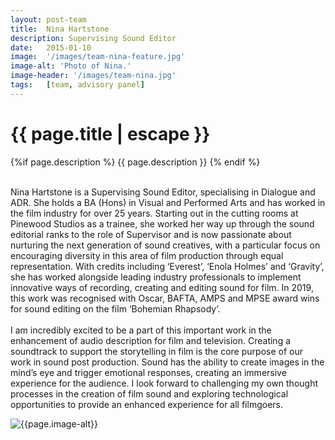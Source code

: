 ```yaml
---
layout: post-team
title:  Nina Hartstone
description: Supervising Sound Editor
date:   2015-01-10
image:  '/images/team-nina-feature.jpg'
image-alt: 'Photo of Nina.'
image-header: '/images/team-nina.jpg'
tags:   [team, advisory panel]
--- 
```

<!-- begin hero -->
  <div class="container">
    <div class="row">
      <div class="col col-12">
        <div class="hero2__inner">
          <div class="hero2__left">
            <h1 class="post__title">{{ page.title | escape }}</h1>
          {%if page.description %}
            {{ page.description }}
          {% endif %}
          <br><br>
          <p>Nina Hartstone is a Supervising Sound Editor, specialising in Dialogue and ADR. She holds a BA (Hons) in Visual and Performed Arts and has worked in the film industry for over 25 years. Starting out in the cutting rooms at Pinewood Studios as a trainee, she worked her way up through the sound editorial ranks to the role of Supervisor and is now passionate about nurturing the next generation of sound creatives, with a particular focus on encouraging diversity in this area of film production through equal representation. With credits including ‘Everest’, ‘Enola Holmes’ and ‘Gravity’, she has worked alongside leading industry professionals to implement innovative ways of recording, creating and editing sound for film. In 2019, this work was recognised with Oscar, BAFTA, AMPS and MPSE award wins for sound editing on the film ‘Bohemian Rhapsody’.
          <br><br>
          I am incredibly excited to be a part of this important work in the enhancement of audio description for film and television. Creating a soundtrack to support the storytelling in film is the core purpose of our work in sound post production. Sound has the ability to create images in the mind’s eye and trigger emotional responses, creating an immersive experience for the audience. I look forward to challenging my own thought processes in the creation of film sound and exploring technological opportunities to provide an enhanced experience for all filmgoers.
          </p>
           </div>
          <div class="hero2__right">
              <img class="lazy" data-src="{{page.image-header}}" alt="{{page.image-alt}}">
        </div>
      </div>
    </div>
  </div>
